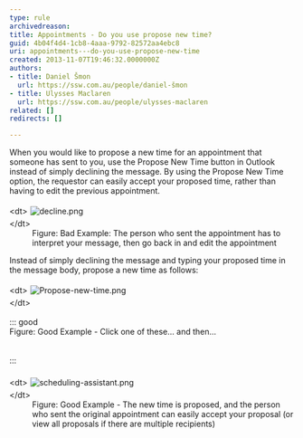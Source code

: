 ```yaml
---
type: rule
archivedreason: 
title: Appointments - Do you use propose new time?
guid: 4b04f4d4-1cb8-4aaa-9792-82572aa4ebc8
uri: appointments---do-you-use-propose-new-time
created: 2013-11-07T19:46:32.0000000Z
authors:
- title: Daniel Šmon
  url: https://ssw.com.au/people/daniel-šmon
- title: Ulysses Maclaren
  url: https://ssw.com.au/people/ulysses-maclaren
related: []
redirects: []

---
```


When you would like to propose a new time for an appointment that someone has sent to you, use the Propose New Time button in Outlook instead of simply declining the message. By using the Propose New Time option, the requestor can easily accept your proposed time, rather than having to edit the previous appointment.

<!--endintro-->
<dl class="badImage">&lt;dt&gt;<img src="decline.png" alt="decline.png" style="margin:5px;"><br>&lt;/dt&gt;<dd>Figure: Bad Example: The person who sent the appointment has to interpret your message, then go back in and edit the appointment</dd></dl>
Instead of simply declining the message and typing your proposed time in the message body, propose a new time as follows:
<dl class="goodImage">&lt;dt&gt;<img src="Propose-new-time.png" alt="Propose-new-time.png" style="margin:5px;"><br>&lt;/dt&gt;<br><br>::: good<br>Figure: Good Example - Click one of these... and then...<br><br><br>:::<br><br>&lt;dt&gt;<img src="scheduling-assistant.png" alt="scheduling-assistant.png" style="margin:5px;"><br>&lt;/dt&gt;<dd>Figure: Good Example - The new time is proposed, and the person who sent the original appointment can easily accept your proposal (or view all proposals if there are multiple recipients)<br></dd></dl>
